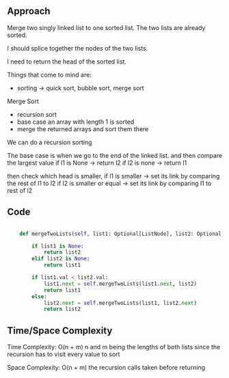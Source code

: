 ## Approach
Merge two singly linked list to one sorted list.
The two lists are already sorted.

I should splice together the nodes of the two lists.

I need to return the head of the sorted list.

Things that come to mind are:

- sorting -> quick sort, bubble sort, merge sort

Merge Sort
- recursion sort
- base case an array with length 1 is sorted
- merge the returned arrays and sort them there


We can do a recursion sorting

The base case is when we go to the end of the linked list. and then compare the largest value
if l1 is None -> return l2
if l2 is none -> return l1

then check which head is smaller,
if l1 is smaller -> set its link by comparing the rest of l1 to l2
if l2 is smaller or equal -> set its link by comparing l1 to rest of l2


## Code

``` python

    def mergeTwoLists(self, list1: Optional[ListNode], list2: Optional[ListNode]) -> Optional[ListNode]:

        if list1 is None:
            return list2
        elif list2 is None:
            return list1

        if list1.val < list2.val:
            list1.next = self.mergeTwoLists(list1.next, list2)
            return list1
        else:
            list2.next = self.mergeTwoLists(list1, list2.next)
            return list2

```


## Time/Space Complexity

Time Complexity: O(n + m) n and m being the lengths of both lists since the recursion has to visit every value to sort

Space Complexity: O(n + m) the recursion calls taken before returning